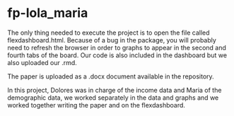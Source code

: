 # fp-lola_maria

The only thing needed to execute the project is to open the file called flexdashboard.html. Because of a bug in the package, you will probably need to refresh the browser in order to graphs to appear in the second and fourth tabs of the board. Our code is also included in the dashboard but we also uploaded our .rmd.

The paper is uploaded as a .docx document available in the repository. 

In this project, Dolores was in charge of the income data and Maria of the demographic data, we worked separately in the data and graphs and we worked together writing the paper and on the flexdashboard.


